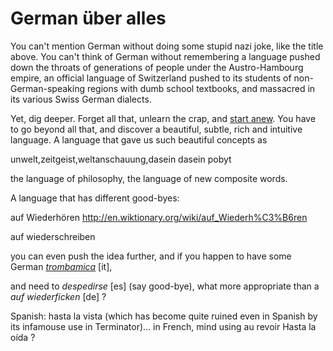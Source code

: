 German über alles
===

You can't mention German without doing some stupid nazi joke, like the title above. You can't think of German without remembering a language pushed down the throats of generations of people under the Austro-Hambourg empire, an official language of Switzerland pushed to its students of non-German-speaking regions with dumb school textbooks, and massacred in its various Swiss German dialects.

Yet, dig deeper. Forget all that, unlearn the crap, and [start anew](learning-languages). You have to go beyond all that, and discover a beautiful, subtle, rich and intuitive language. A language that gave us such beautiful concepts as

unwelt,zeitgeist,weltanschauung,dasein
dasein pobyt

the language of philosophy, the language of new composite words.

A language that has different good-byes:

auf Wiederhören
http://en.wiktionary.org/wiki/auf_Wiederh%C3%B6ren

auf wiederschreiben

you can even push the idea further, and if you happen to have some German *[trombamica](trombamici)* [it],

and need to *despedirse* [es] (say good-bye), what more appropriate than a *auf wiederficken* [de] ?

Spanish: hasta la vista (which has become quite ruined even in Spanish by its infamouse use in Terminator)... in French, mind using au revoir
Hasta la oída ?
